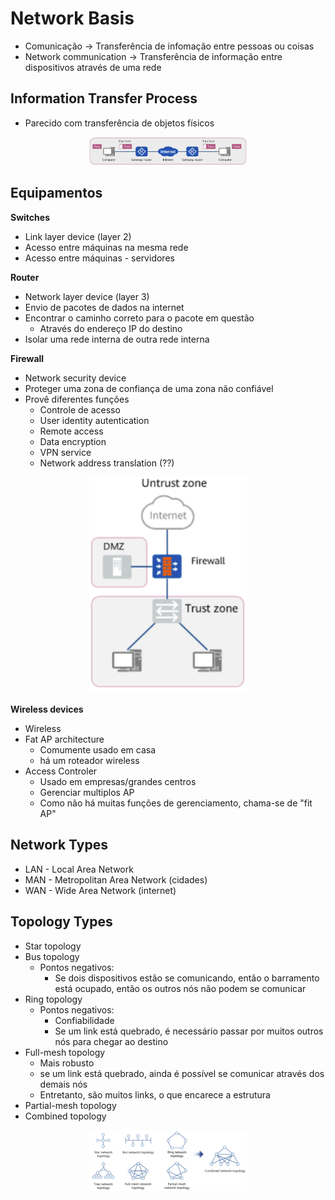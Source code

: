 # Network Basis

  - Comunicação -> Transferência de infomação entre pessoas ou coisas
  - Network communication -> Transferência de informação entre dispositivos através de uma rede

## Information Transfer Process

  - Parecido com transferência de objetos físicos

<div align="center"> <img src="assets/data-transfer.png" width="50%"> </div>

## Equipamentos

  **Switches**
  - Link layer device (layer 2)
  - Acesso entre máquinas na mesma rede
  - Acesso entre máquinas - servidores

  **Router**
  - Network layer device (layer 3)
  - Envio de pacotes de dados na internet
  - Encontrar o caminho correto para o pacote em questão
    - Através do endereço IP do destino
  - Isolar uma rede interna de outra rede interna

  **Firewall**
  - Network security device
  - Proteger uma zona de confiança de uma zona não confiável
  - Provê diferentes funções
    - Controle de acesso
    - User identity autentication
    - Remote access
    - Data encryption
    - VPN service
    - Network address translation (??)
  <div align="center"> <img src="assets/firewall.png" width="50%"> </div>

  **Wireless devices**
  - Wireless
  - Fat AP architecture
    - Comumente usado em casa
    - há um roteador wireless
  - Access Controler
    - Usado em empresas/grandes centros
    - Gerenciar multiplos AP
    - Como não há muitas funções de gerenciamento, chama-se de "fit AP"

## Network Types

  - LAN - Local Area Network
  - MAN - Metropolitan Area Network (cidades)
  - WAN - Wide Area Network (internet)

## Topology Types

  - Star topology
  - Bus topology
    - Pontos negativos:
      - Se dois dispositivos estão se comunicando, então o barramento está ocupado, então os outros nós não podem se comunicar
  - Ring topology
    - Pontos negativos:
      - Confiabilidade
      - Se um link está quebrado, é necessário passar por muitos outros nós para chegar ao destino
  - Full-mesh topology
    - Mais robusto
    - se um link está quebrado, ainda é possível se comunicar através dos demais nós
    - Entretanto, são muitos links, o que encarece a estrutura
  - Partial-mesh topology
  - Combined topology
  <div align="center"> <img src="assets/topology-types.png" width="50%"> </div>
